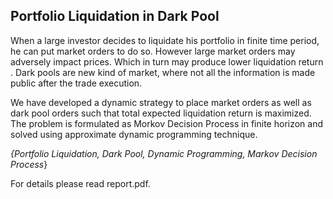 ## Portfolio Liquidation in Dark Pool

When a large investor decides to liquidate his portfolio in finite time period, he can put market orders to do so. However large market orders may adversely impact prices. Which in turn may produce lower liquidation return . Dark pools are new kind of market, where not all the information is made public after the trade execution.

We have developed a dynamic strategy to place market orders as well as dark pool orders such that total expected liquidation return is maximized. The problem is formulated as Morkov Decision Process in finite horizon and solved using approximate dynamic programming technique.

*{Portfolio Liquidation, Dark Pool, Dynamic Programming, Markov Decision Process*}

For details please read report.pdf.
